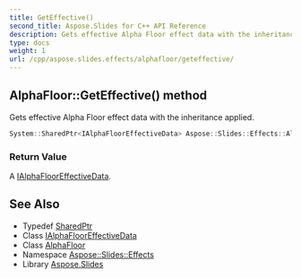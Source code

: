 ```yaml
---
title: GetEffective()
second_title: Aspose.Slides for C++ API Reference
description: Gets effective Alpha Floor effect data with the inheritance applied.
type: docs
weight: 1
url: /cpp/aspose.slides.effects/alphafloor/geteffective/
---
```

## AlphaFloor::GetEffective() method


Gets effective Alpha Floor effect data with the inheritance applied.

```cpp
System::SharedPtr<IAlphaFloorEffectiveData> Aspose::Slides::Effects::AlphaFloor::GetEffective() override
```


### Return Value

A [IAlphaFloorEffectiveData](../../ialphaflooreffectivedata/).

## See Also

* Typedef [SharedPtr](../../system/sharedptr/)
* Class [IAlphaFloorEffectiveData](../ialphaflooreffectivedata/)
* Class [AlphaFloor](./)
* Namespace [Aspose::Slides::Effects](../)
* Library [Aspose.Slides](../../)